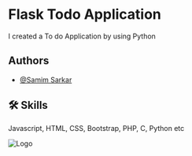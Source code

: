 # Flask Todo Application

I created a To do Application by using Python 


## Authors

- [@Samim Sarkar](https://www.facebook.com/SamimSarkarOfficial)



## 🛠 Skills
Javascript, HTML, CSS, Bootstrap, PHP, C, Python etc



![Logo](https://scontent.frdp3-1.fna.fbcdn.net/v/t1.6435-9/136755493_902151970522005_789523160280181044_n.jpg?stp=c0.36.320.320a_cp0_dst-jpg_e15_p320x320_q65&_nc_cat=111&ccb=1-7&_nc_sid=110474&_nc_ohc=-ApBAIYYxHwAX8Kx2Dx&_nc_ht=scontent.frdp3-1.fna&oh=00_AfDuSke0WLOS3h9NB-OIZd5xEIRcGj73JEGhljk6pX4dDw&oe=63C43A45)
